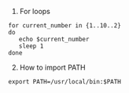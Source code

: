 1. For loops

```
for current_number in {1..10..2}
do
   echo $current_number
   sleep 1
done
```

2. How to import PATH

```
export PATH=/usr/local/bin:$PATH
```

